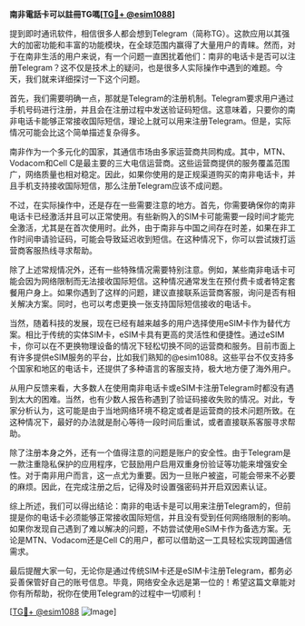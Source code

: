 **南非電話卡可以註冊TG嗎[[TG💪+ @esim1088](https://t.me/s/esim1088)]**

提到即时通讯软件，相信很多人都会想到Telegram（简称TG）。这款应用以其强大的加密功能和丰富的功能模块，在全球范围内赢得了大量用户的青睐。然而，对于在南非生活的用户来说，有一个问题一直困扰着他们：南非的电话卡是否可以注册Telegram？这不仅是技术上的疑问，也是很多人实际操作中遇到的难题。今天，我们就来详细探讨一下这个问题。

首先，我们需要明确一点，那就是Telegram的注册机制。Telegram要求用户通过手机号码进行注册，并且会在注册过程中发送验证码短信。这意味着，只要你的南非电话卡能够正常接收国际短信，理论上就可以用来注册Telegram。但是，实际情况可能会比这个简单描述复杂得多。

南非作为一个多元化的国家，其通信市场由多家运营商共同构成。其中，MTN、Vodacom和Cell C是最主要的三大电信运营商。这些运营商提供的服务覆盖范围广，网络质量也相对稳定。因此，如果你使用的是正规渠道购买的南非电话卡，并且手机支持接收国际短信，那么注册Telegram应该不成问题。

不过，在实际操作中，还是存在一些需要注意的地方。首先，你需要确保你的南非电话卡已经激活并且可以正常使用。有些新购入的SIM卡可能需要一段时间才能完全激活，尤其是在首次使用时。此外，由于南非与中国之间存在时差，如果在非工作时间申请验证码，可能会导致延迟收到短信。在这种情况下，你可以尝试拨打运营商客服热线寻求帮助。

除了上述常规情况外，还有一些特殊情况需要特别注意。例如，某些南非电话卡可能会因为网络限制而无法接收国际短信。这种情况通常发生在预付费卡或者特定套餐用户身上。如果你遇到了这样的问题，建议直接联系运营商客服，询问是否有相关解决方案。同时，也可以考虑更换一张支持国际短信接收的电话卡。

当然，随着科技的发展，现在已经有越来越多的用户选择使用eSIM卡作为替代方案。相比于传统的实体SIM卡，eSIM卡具有更高的灵活性和便捷性。通过eSIM卡，你可以在不更换物理设备的情况下轻松切换不同的运营商和服务。目前市面上有许多提供eSIM服务的平台，比如我们熟知的@esim1088。这些平台不仅支持多个国家和地区的电话卡，还提供了多种语言的客服支持，极大地方便了海外用户。

从用户反馈来看，大多数人在使用南非电话卡或eSIM卡注册Telegram时都没有遇到太大的困难。当然，也有少数人报告称遇到了验证码接收失败的情况。对此，专家分析认为，这可能是由于当地网络环境不稳定或者是运营商的技术问题所致。在这种情况下，最好的办法就是耐心等待一段时间后重试，或者直接联系客服寻求帮助。

除了注册本身之外，还有一个值得注意的问题是账户的安全性。由于Telegram是一款注重隐私保护的应用程序，它鼓励用户启用双重身份验证等功能来增强安全性。对于南非用户而言，这一点尤为重要。因为一旦账户被盗，可能会带来不必要的麻烦。因此，在完成注册之后，记得及时设置强密码并开启双因素认证。

综上所述，我们可以得出结论：南非的电话卡是可以用来注册Telegram的，但前提是你的电话卡必须能够正常接收国际短信，并且没有受到任何网络限制的影响。如果你发现自己遇到了难以解决的问题，不妨尝试使用eSIM卡作为备选方案。无论是MTN、Vodacom还是Cell C的用户，都可以借助这一工具轻松实现跨国通信需求。

最后提醒大家一句，无论你是通过传统SIM卡还是eSIM卡注册Telegram，都务必妥善保管好自己的账号信息。毕竟，网络安全永远是第一位的！希望这篇文章能对你有所帮助，祝你在使用Telegram的过程中一切顺利！

[[TG💪+ @esim1088](https://t.me/s/esim1088) ![Image](https://i.postimg.cc/4NQfJmqS/Snipaste-2025-05-13-00-14-12.png)]